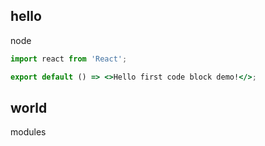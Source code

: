 ## hello

node

```jsx
import react from 'React';

export default () => <>Hello first code block demo!</>;
```


## world

modules

<code src="./demo.tsx"></code>
